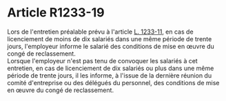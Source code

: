 # Article R1233-19

  
Lors de l'entretien préalable prévu à l'article [L. 1233-11][1], en cas de licenciement de moins de dix salariés dans une même période de trente jours, l'employeur informe le salarié des conditions de mise en œuvre du congé de reclassement.   
Lorsque l'employeur n'est pas tenu de convoquer les salariés à cet entretien, en cas de licenciement de dix salariés ou plus dans une même période de trente jours, il les informe, à l'issue de la dernière réunion du comité d'entreprise ou des délégués du personnel, des conditions de mise en œuvre du congé de reclassement.

 [1]: /affichCodeArticle.do?cidTexte=LEGITEXT000006072050&idArticle=LEGIARTI000006901023&dateTexte=&categorieLien=cid